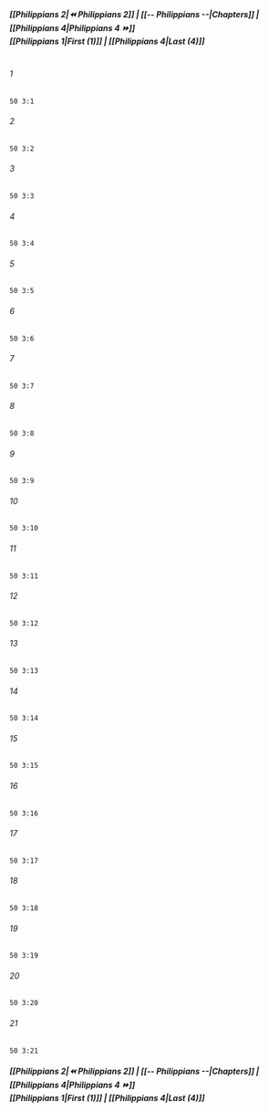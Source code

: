 
##### **[[Philippians 2|⏪ Philippians 2]] | [[-- Philippians --|Chapters]] | [[Philippians 4|Philippians 4 ⏩]]**<br>**[[Philippians 1|First (1)]] | [[Philippians 4|Last (4)]]**<br><br>

###### 1
``` verse
50 3:1
```
###### 2
``` verse
50 3:2
```
###### 3
``` verse
50 3:3
```
###### 4
``` verse
50 3:4
```
###### 5
``` verse
50 3:5
```
###### 6
``` verse
50 3:6
```
###### 7
``` verse
50 3:7
```
###### 8
``` verse
50 3:8
```
###### 9
``` verse
50 3:9
```
###### 10
``` verse
50 3:10
```
###### 11
``` verse
50 3:11
```
###### 12
``` verse
50 3:12
```
###### 13
``` verse
50 3:13
```
###### 14
``` verse
50 3:14
```
###### 15
``` verse
50 3:15
```
###### 16
``` verse
50 3:16
```
###### 17
``` verse
50 3:17
```
###### 18
``` verse
50 3:18
```
###### 19
``` verse
50 3:19
```
###### 20
``` verse
50 3:20
```
###### 21
``` verse
50 3:21
```

##### **[[Philippians 2|⏪ Philippians 2]] | [[-- Philippians --|Chapters]] | [[Philippians 4|Philippians 4 ⏩]]**<br>**[[Philippians 1|First (1)]] | [[Philippians 4|Last (4)]]**
